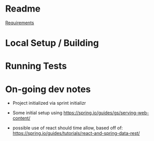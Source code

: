# Readme

[Requirements](./requirements.md)

# Local Setup / Building

# Running Tests

# On-going dev notes

- Project initialized via sprint initializr
- Some initial setup using https://spring.io/guides/gs/serving-web-content/

- possible use of react should time allow, based off of:
  https://spring.io/guides/tutorials/react-and-spring-data-rest/
